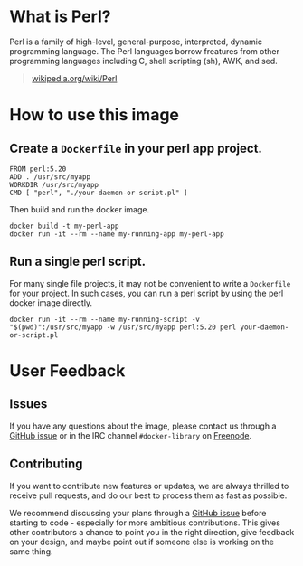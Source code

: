 # What is Perl?
Perl is a family of high-level, general-purpose, interpreted, dynamic programming language. The Perl languages borrow freatures from other programming languages including C, shell scripting (sh), AWK, and sed.

> [wikipedia.org/wiki/Perl](https://en.wikipedia.org/wiki/Perl)

# How to use this image

## Create a `Dockerfile` in your perl app project.

    FROM perl:5.20
    ADD . /usr/src/myapp
    WORKDIR /usr/src/myapp
    CMD [ "perl", "./your-daemon-or-script.pl" ]

Then build and run the docker image.

    docker build -t my-perl-app
    docker run -it --rm --name my-running-app my-perl-app

## Run a single perl script.

For many single file projects, it may not be convenient to write a `Dockerfile` for your project. In such cases, you can run a perl script by using the perl docker image directly.

    docker run -it --rm --name my-running-script -v "$(pwd)":/usr/src/myapp -w /usr/src/myapp perl:5.20 perl your-daemon-or-script.pl

# User Feedback

## Issues

If you have any questions about the image, please contact us through a [GitHub issue](https://github.com/Perl/perl/issues) or in the IRC channel `#docker-library` on [Freenode](https://freenode.net).

## Contributing

If you want to contribute new features or updates, we are always thrilled to receive pull requests, and do our best to process them as fast as possible.

We recommend discussing your plans through a [GitHub issue](https://github.com/Perl/perl/issues) before starting to code - especially for more ambitious contributions. This gives other contributors a chance to point you in the right direction, give feedback on your design, and maybe point out if someone else is working on the same thing.
